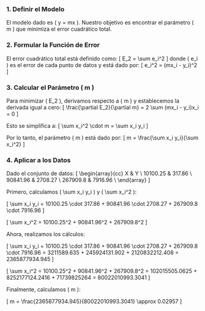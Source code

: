 ### 1. Definir el Modelo
El modelo dado es \( y = mx \). Nuestro objetivo es encontrar el parámetro \( m \) que minimiza el error cuadrático total.

### 2. Formular la Función de Error
El error cuadrático total está definido como:
\[ E_2 = \sum e_i^2 \]
donde \( e_i \) es el error de cada punto de datos y está dado por:
\[ e_i^2 = (mx_i - y_i)^2 \]

### 3. Calcular el Parámetro \( m \)
Para minimizar \( E_2 \), derivamos respecto a \( m \) y establecemos la derivada igual a cero:
\[ \frac{\partial E_2}{\partial m} = 2 \sum (mx_i - y_i)x_i = 0 \]

Esto se simplifica a:
\[ \sum x_i^2 \cdot m = \sum x_i y_i \]

Por lo tanto, el parámetro \( m \) está dado por:
\[ m = \frac{\sum x_i y_i}{\sum x_i^2} \]

### 4. Aplicar a los Datos
Dado el conjunto de datos:
\[ 
\begin{array}{cc}
X & Y \\
10100.25 & 317.86 \\
90841.96 & 2708.27 \\
267909.8 & 7916.96 \\
\end{array}
\]

Primero, calculamos \( \sum x_i y_i \) y \( \sum x_i^2 \):

\[
\sum x_i y_i = 10100.25 \cdot 317.86 + 90841.96 \cdot 2708.27 + 267909.8 \cdot 7916.96
\]

\[
\sum x_i^2 = 10100.25^2 + 90841.96^2 + 267909.8^2
\]

Ahora, realizamos los cálculos:

\[
\sum x_i y_i = 10100.25 \cdot 317.86 + 90841.96 \cdot 2708.27 + 267909.8 \cdot 7916.96 = 3211589.635 + 245924131.902 + 2120832212.408 = 2365877934.945
\]

\[
\sum x_i^2 = 10100.25^2 + 90841.96^2 + 267909.8^2 = 102015505.0625 + 8252177124.2416 + 71739825264 = 80022010993.3041
\]

Finalmente, calculamos \( m \):

\[
m = \frac{2365877934.945}{80022010993.3041} \approx 0.02957
\]
